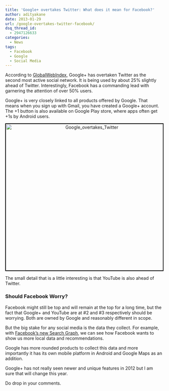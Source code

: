 ```yaml
---
title: 'Google+ overtakes Twitter: What does it mean for Facebook?'
author: adityakane
date: 2013-01-29
url: /google-overtakes-twitter-facebook/
dsq_thread_id:
  - 2947126633
categories:
  - News
tags:
  - Facebook
  - Google
  - Social Media
---
```

According to <a href="http://globalwebindex.net/thinking/social-platforms-gwi-8-update-decline-of-local-social-media-platforms/" onclick="_gaq.push(['_trackEvent', 'outbound-article', 'http://globalwebindex.net/thinking/social-platforms-gwi-8-update-decline-of-local-social-media-platforms/', 'GlobalWebIndex']);" >GlobalWebIndex</a>, Google+ has overtaken Twitter as the second most active social network. It is being used by about 25% slightly ahead of Twitter. Interestingly, Facebook has a commanding lead with garnering the attention of over 50% users.

Google+ is very closely linked to all products offered by Google. That means when you sign up with Gmail, you have created a Google+ account. The +1 button is also available on Google Play store, where apps often get +1s by Android users.

<p style="text-align: center;">
  <a href="http://cdn.devilsworkshop.org/files/2013/01/Google_overtakes_Twitter.png"><img class=" wp-image-70991 aligncenter" style="border: 2px solid black;" alt="Google_overtakes_Twitter" src="http://cdn.devilsworkshop.org/files/2013/01/Google_overtakes_Twitter.png" width="536" height="470" /></a>
</p>

The small detail that is a little interesting is that YouTube is also ahead of Twitter.

### Should Facebook Worry?

Facebook might still be top and will remain at the top for a long time, but the fact that Google+ and YouTube are at #2 and #3 respectively should be worrying. Both are owned by Google and reasonably different in scope.

But the big stake for any social media is the data they collect. For example, with [Facebook&#8217;s new Search Graph][1], we can see how Facebook wants to show us more local data and recommendations.

Google has more rounded products to collect this data and more importantly it has its own mobile platform in Android and Google Maps as an addition.

Google+ has not really seen newer and unique features in 2012 but I am sure that will change this year.

Do drop in your comments.

 [1]: http://devilsworkshop.org/analysis/impact-facebook-graph-search-google/70643/
